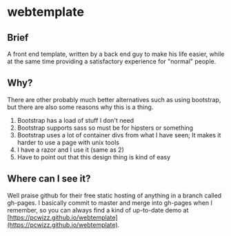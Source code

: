 webtemplate
===========

## Brief

A front end template, written by a back end guy to make his life easier, while at the same time providing a satisfactory experience for "normal" people.

## Why?

There are other probably much better alternatives such as using bootstrap, but there are also some reasons why this is a thing.

1. Bootstrap has a load of stuff I don't need
2. Bootstrap supports sass so must be for hipsters or something
3. Bootstrap uses a lot of container divs from what I have seen; It makes it harder to use a page with unix tools
4. I have a razor and I use it (same as 2)
5. Have to point out that this design thing is kind of easy

## Where can I see it?

Well praise github for their free static hosting of anything in a branch called gh-pages. I basically commit to master and merge into gh-pages when I remember, so you can always find a kind of up-to-date demo at [https://pcwizz.github.io/webtemplate](https://pcwizz.github.io/webtemplate).
